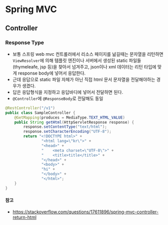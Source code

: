 # Spring MVC

## Controller

### Response Type

* 보통 스프링 web mvc 컨트롤러에서 리소스 페이지를 넒길때는 문자열을 리턴하면 `ViewResolver`에 의해 템플릿 엔진이나 서버에서 생성된 static 파일들(thymeleafe, jsp 등)을 찾아서 넘겨주고, json이나 xml 데이터는 리턴 타입에 맞게 response body에 넣어서 응답한다.
* 근데 응답으로 static 파일 자체가 아닌 직접 html 문서 문자열을 전달해야하는 경우가 생겼다.
* 답은 응답형식을 지정하고 응답바디에 넣어서 전달하면 된다.
* `@Controller`에 `@ResponseBody`로 전달해도 동일

```java
@RestController("/v1")
public class SampleController {
    @GetMapping(produces = MediaType.TEXT_HTML_VALUE)
    public String getHtml(HttpServletResponse response) {
        response.setContentType("text/html");
        response.setCharacterEncoding("UTF-8");
        return "<!DOCTYPE html>" +
                "<html lang=\"kr\">" +
                "<head>" +
                "    <meta charset=\"UTF-8\">" +
                "    <title>title</title>" +
                "</head>" +
                "<body>" +
                "hi" +
                "</body>" +
                "</html>";
    }
}
```

#### 참고

* https://stackoverflow.com/questions/17611896/spring-mvc-controller-return-html
